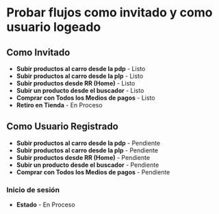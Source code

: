# Probar flujos como invitado y como usuario logeado

## Como Invitado

- **Subir productos al carro desde la pdp**    - Listo
- **Subir productos al carro desde la plp**    - Listo
- **Subir productos desde RR (Home)**          - Listo
- **Subir un producto desde el buscador**      - Listo
- **Comprar con Todos los Medios de pagos**    - Listo
- **Retiro en Tienda**                         - En Proceso

## Como Usuario Registrado


- **Subir productos al carro desde la pdp**    - Pendiente
- **Subir productos al carro desde la plp**    - Pendiente
- **Subir productos desde RR (Home)**          - Pendiente
- **Subir un producto desde el buscador**      - Pendiente
- **Comprar con Todos los Medios de pagos**    - Pendiente

### Inicio de sesión
- **Estado**                                    - En Proceso
